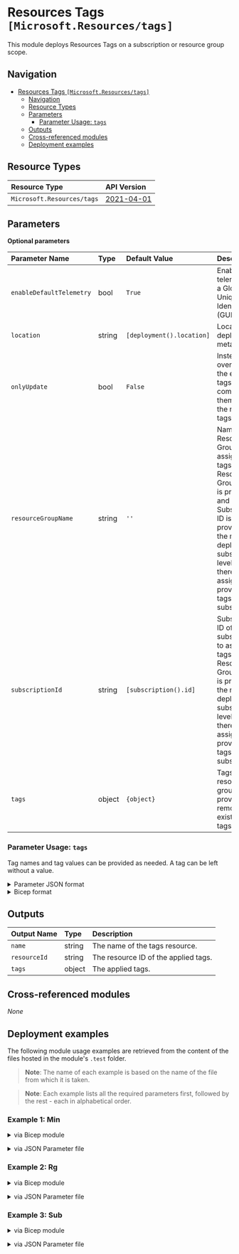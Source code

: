 # Resources Tags `[Microsoft.Resources/tags]`

This module deploys Resources Tags on a subscription or resource group scope.

## Navigation

- [Resources Tags `[Microsoft.Resources/tags]`](#resources-tags-microsoftresourcestags)
  - [Navigation](#navigation)
  - [Resource Types](#resource-types)
  - [Parameters](#parameters)
    - [Parameter Usage: `tags`](#parameter-usage-tags)
  - [Outputs](#outputs)
  - [Cross-referenced modules](#cross-referenced-modules)
  - [Deployment examples](#deployment-examples)

## Resource Types

| Resource Type | API Version |
| :-- | :-- |
| `Microsoft.Resources/tags` | [2021-04-01](https://docs.microsoft.com/en-us/azure/templates/Microsoft.Resources/2021-04-01/tags) |

## Parameters

**Optional parameters**

| Parameter Name | Type | Default Value | Description |
| :-- | :-- | :-- | :-- |
| `enableDefaultTelemetry` | bool | `True` | Enable telemetry via a Globally Unique Identifier (GUID). |
| `location` | string | `[deployment().location]` | Location deployment metadata. |
| `onlyUpdate` | bool | `False` | Instead of overwriting the existing tags, combine them with the new tags. |
| `resourceGroupName` | string | `''` | Name of the Resource Group to assign the tags to. If no Resource Group name is provided, and Subscription ID is provided, the module deploys at subscription level, therefore assigns the provided tags to the subscription. |
| `subscriptionId` | string | `[subscription().id]` | Subscription ID of the subscription to assign the tags to. If no Resource Group name is provided, the module deploys at subscription level, therefore assigns the provided tags to the subscription. |
| `tags` | object | `{object}` | Tags for the resource group. If not provided, removes existing tags. |


### Parameter Usage: `tags`

Tag names and tag values can be provided as needed. A tag can be left without a value.

<details>

<summary>Parameter JSON format</summary>

```json
"tags": {
    "value": {
        "Environment": "Non-Prod",
        "Contact": "test.user@testcompany.com",
        "PurchaseOrder": "1234",
        "CostCenter": "7890",
        "ServiceName": "DeploymentValidation",
        "Role": "DeploymentValidation"
    }
}
```

</details>

<details>

<summary>Bicep format</summary>

```bicep
tags: {
    Environment: 'Non-Prod'
    Contact: 'test.user@testcompany.com'
    PurchaseOrder: '1234'
    CostCenter: '7890'
    ServiceName: 'DeploymentValidation'
    Role: 'DeploymentValidation'
}
```

</details>
<p>

## Outputs

| Output Name | Type | Description |
| :-- | :-- | :-- |
| `name` | string | The name of the tags resource. |
| `resourceId` | string | The resource ID of the applied tags. |
| `tags` | object | The applied tags. |

## Cross-referenced modules

_None_

## Deployment examples

The following module usage examples are retrieved from the content of the files hosted in the module's `.test` folder.
   >**Note**: The name of each example is based on the name of the file from which it is taken.

   >**Note**: Each example lists all the required parameters first, followed by the rest - each in alphabetical order.

<h3>Example 1: Min</h3>

<details>

<summary>via Bicep module</summary>

```bicep
module tags './Microsoft.Resources/tags/deploy.bicep' = {
  name: '${uniqueString(deployment().name)}-test-rtmin'
  params: {
  }
}
```

</details>
<p>

<details>

<summary>via JSON Parameter file</summary>

```json
{
  "$schema": "https://schema.management.azure.com/schemas/2019-04-01/deploymentParameters.json#",
  "contentVersion": "1.0.0.0",
  "parameters": {}
}
```

</details>
<p>

<h3>Example 2: Rg</h3>

<details>

<summary>via Bicep module</summary>

```bicep
module tags './Microsoft.Resources/tags/deploy.bicep' = {
  name: '${uniqueString(deployment().name)}-test-rtrg'
  params: {
    enableDefaultTelemetry: '<enableDefaultTelemetry>'
    onlyUpdate: false
    resourceGroupName: '<resourceGroupName>'
    tags: {
      Test: 'Yes'
      TestToo: 'No'
    }
  }
}
```

</details>
<p>

<details>

<summary>via JSON Parameter file</summary>

```json
{
  "$schema": "https://schema.management.azure.com/schemas/2019-04-01/deploymentParameters.json#",
  "contentVersion": "1.0.0.0",
  "parameters": {
    "enableDefaultTelemetry": {
      "value": "<enableDefaultTelemetry>"
    },
    "onlyUpdate": {
      "value": false
    },
    "resourceGroupName": {
      "value": "<resourceGroupName>"
    },
    "tags": {
      "value": {
        "Test": "Yes",
        "TestToo": "No"
      }
    }
  }
}
```

</details>
<p>

<h3>Example 3: Sub</h3>

<details>

<summary>via Bicep module</summary>

```bicep
module tags './Microsoft.Resources/tags/deploy.bicep' = {
  name: '${uniqueString(deployment().name)}-test-rtsub'
  params: {
    onlyUpdate: true
    tags: {
      Test: 'Yes'
      TestToo: 'No'
    }
  }
}
```

</details>
<p>

<details>

<summary>via JSON Parameter file</summary>

```json
{
  "$schema": "https://schema.management.azure.com/schemas/2019-04-01/deploymentParameters.json#",
  "contentVersion": "1.0.0.0",
  "parameters": {
    "onlyUpdate": {
      "value": true
    },
    "tags": {
      "value": {
        "Test": "Yes",
        "TestToo": "No"
      }
    }
  }
}
```

</details>
<p>